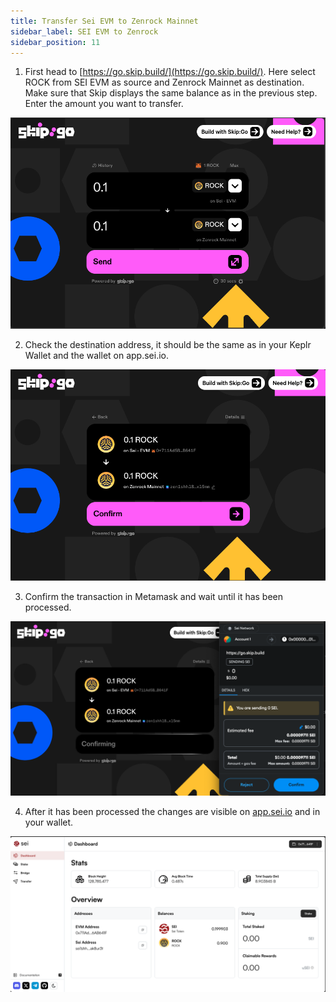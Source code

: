 ```yaml
---
title: Transfer Sei EVM to Zenrock Mainnet
sidebar_label: SEI EVM to Zenrock
sidebar_position: 11
---
```


1. First head to [https://go.skip.build/](https://go.skip.build/). Here select ROCK from SEI EVM as source and Zenrock Mainnet as destination. Make sure that Skip displays the same balance as in the previous step. Enter the amount you want to transfer.

<div style={{maxWidth: "800px", margin: "0 auto"}}>

![Skip init](../../../static/img/sei-app-skip-init.png)

</div>

2. Check the destination address, it should be the same as in your Keplr Wallet and the wallet on app.sei.io.

<div style={{maxWidth: "800px", margin: "0 auto"}}>

![Select addresses](../../../static/img/sei-app-skip-addresses.png)

</div>

3. Confirm the transaction in Metamask and wait until it has been processed.

<div style={{maxWidth: "800px", margin: "0 auto"}}>

![Skip confirm](../../../static/img/sei-app-skip-confirm.png)

</div>

4. After it has been processed the changes are visible on [app.sei.io](http://app.sei.io) and in your wallet.

<div style={{maxWidth: "800px", margin: "0 auto"}}>

![Skip success](../../../static/img/sei-app-skip-success.png)

</div>